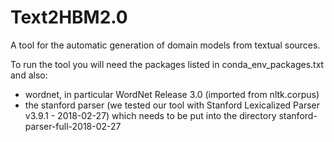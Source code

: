 # Text2HBM2.0
A tool for the automatic generation of domain models from textual sources.

To run the tool you will need the packages listed in conda_env_packages.txt and also:
- wordnet, in particular WordNet Release 3.0 (imported from nltk.corpus) 
- the stanford parser (we tested our tool with Stanford Lexicalized Parser v3.9.1 - 2018-02-27) which needs to be put into the directory stanford-parser-full-2018-02-27


